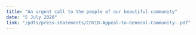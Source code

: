 ```yaml
---
title: "An urgent call to the people of our beautiful community"
date: "5 July 2020"
link: "/pdfs/press-statements/COVID-Appeal-to-General-Community-.pdf"
---
```

